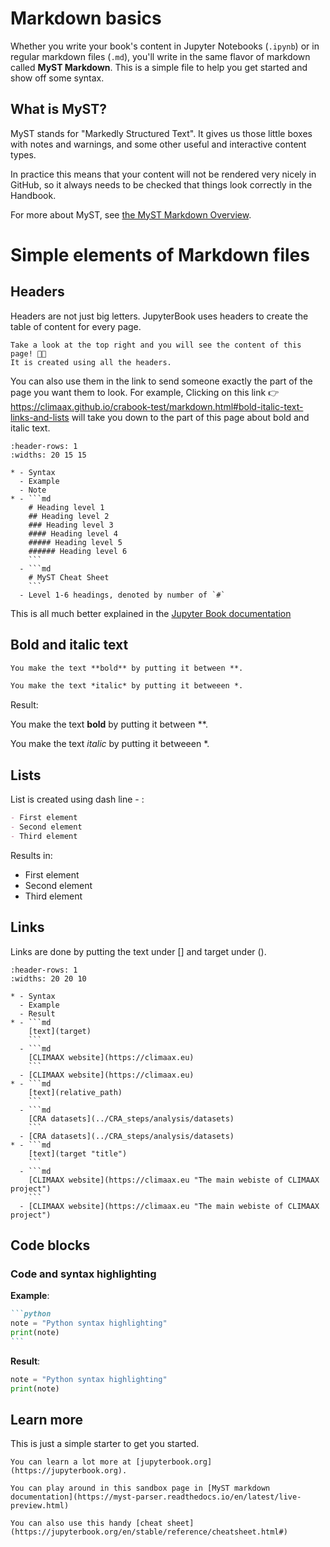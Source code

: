 # Markdown basics

Whether you write your book's content in Jupyter Notebooks (`.ipynb`) or
in regular markdown files (`.md`), you'll write in the same flavor of markdown
called **MyST Markdown**.
This is a simple file to help you get started and show off some syntax.

## What is MyST?

MyST stands for "Markedly Structured Text".  It gives us those little boxes with notes and warnings, and some other useful and interactive content types.

In practice this means that your content will not be rendered very nicely in GitHub, so it always needs to be checked that things look correctly in the Handbook.

For more about MyST, see [the MyST Markdown Overview](https://jupyterbook.org/content/myst.html).

# Simple elements of Markdown files

## Headers

Headers are not just big letters. JupyterBook uses headers to create the table of content for every page.

```{hint}
Take a look at the top right and you will see the content of this page! 🧑‍🏫
It is created using all the headers.
```

You can also use them in the link to send someone exactly the part of the page you want them to look.
For example,
Clicking on this link 👉 https://climaax.github.io/crabook-test/markdown.html#bold-italic-text-links-and-lists will take you down to the part of this page about bold and italic text.

``````{list-table}
:header-rows: 1
:widths: 20 15 15

* - Syntax
  - Example
  - Note
* - ```md
    # Heading level 1
    ## Heading level 2
    ### Heading level 3
    #### Heading level 4
    ##### Heading level 5
    ###### Heading level 6
    ```
  - ```md
    # MyST Cheat Sheet
    ```
  - Level 1-6 headings, denoted by number of `#`
``````


This is all much better explained in the [Jupyter Book documentation](https://jupyterbook.org/en/stable/structure/sections-headers.html)

## Bold and italic text

````md
You make the text **bold** by putting it between **.

You make the text *italic* by putting it betweeen *.

````

Result:

You make the text **bold** by putting it between **.

You make the text *italic* by putting it betweeen *.

## Lists

List is created using dash line - :
````md
- First element
- Second element
- Third element
````
Results in:
- First element
- Second element
- Third element

## Links

Links are done by putting the text under [] and target under ().
``````{list-table}
:header-rows: 1
:widths: 20 20 10

* - Syntax
  - Example
  - Result
* - ```md
    [text](target)
    ```
  - ```md
    [CLIMAAX website](https://climaax.eu)
    ```
  - [CLIMAAX website](https://climaax.eu)
* - ```md
    [text](relative_path)
    ```
  - ```md
    [CRA datasets](../CRA_steps/analysis/datasets)
    ```
  - [CRA datasets](../CRA_steps/analysis/datasets)
* - ```md
    [text](target "title")
    ```
  - ```md
    [CLIMAAX website](https://climaax.eu "The main webiste of CLIMAAX project")
    ```
  - [CLIMAAX website](https://climaax.eu "The main webiste of CLIMAAX project")
``````

## Code blocks

### Code and syntax highlighting

**Example**:

````md
```python
note = "Python syntax highlighting"
print(note)
```
````
**Result**:

```python
note = "Python syntax highlighting"
print(note)
```


## Learn more

This is just a simple starter to get you started.
```{seealso}
You can learn a lot more at [jupyterbook.org](https://jupyterbook.org).

You can play around in this sandbox page in [MyST markdown documentation](https://myst-parser.readthedocs.io/en/latest/live-preview.html)

You can also use this handy [cheat sheet](https://jupyterbook.org/en/stable/reference/cheatsheet.html#)
```

